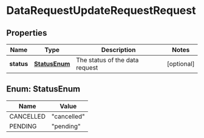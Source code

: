 

# DataRequestUpdateRequestRequest


## Properties

| Name | Type | Description | Notes |
|------------ | ------------- | ------------- | -------------|
|**status** | [**StatusEnum**](#StatusEnum) | The status of the data request |  [optional] |



## Enum: StatusEnum

| Name | Value |
|---- | -----|
| CANCELLED | &quot;cancelled&quot; |
| PENDING | &quot;pending&quot; |



